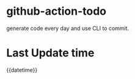 # github-action-todo
generate code every day and use CLI to commit.

# Last Update time
{{datetime}}